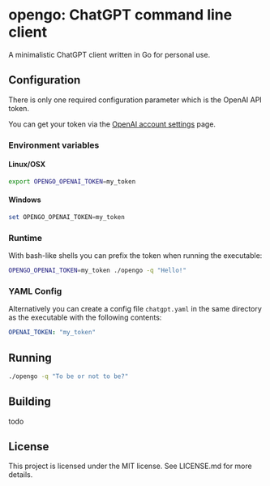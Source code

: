 # opengo: ChatGPT command line client

A minimalistic ChatGPT client written in Go for personal use.

## Configuration

There is only one required configuration parameter which is the OpenAI API token.

You can get your token via the [OpenAI account settings](https://platform.openai.com/account/api-keys) page.

### Environment variables

#### Linux/OSX

```bash
export OPENGO_OPENAI_TOKEN=my_token
```

#### Windows

```powershell
set OPENGO_OPENAI_TOKEN=my_token
```

### Runtime

With bash-like shells you can prefix the token when running the executable:

```bash
OPENGO_OPENAI_TOKEN=my_token ./opengo -q "Hello!"
```

### YAML Config

Alternatively you can create a config file `chatgpt.yaml` in the same directory as the executable with the following contents:

```yaml
OPENAI_TOKEN: "my_token"
``` 

## Running

```bash
./opengo -q "To be or not to be?"
```

## Building

todo

## License

This project is licensed under the MIT license. See LICENSE.md for more details.